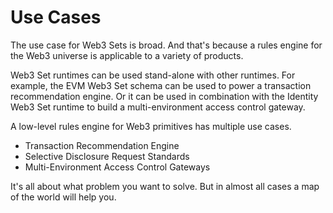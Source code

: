 # Use Cases

The use case for Web3 Sets is broad. And that's because a rules engine for the Web3 universe is applicable to a variety of products.

Web3 Set runtimes can be used stand-alone with other runtimes. For example, the EVM Web3 Set schema can be used to power a transaction recommendation engine.
Or it can be used in combination with the Identity Web3 Set runtime to build a multi-environment access control gateway.

A low-level rules engine for Web3 primitives has multiple use cases.

- Transaction Recommendation Engine
- Selective Disclosure Request Standards
- Multi-Environment Access Control Gateways

It's all about what problem you want to solve. But in almost all cases a map of the world will help you.